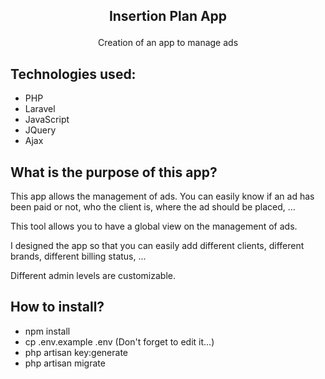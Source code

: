 ## <p align="center">Insertion Plan App</p>

<p align="center">
</p>

<p align="center">Creation of an app to manage ads</p>

## Technologies used:
- PHP
- Laravel
- JavaScript
- JQuery
- Ajax

## What is the purpose of this app?
<p>This app allows the management of ads. You can easily know if an ad has been paid or not, who the client is, where the ad should be placed, ...

This tool allows you to have a global view on the management of ads.

I designed the app so that you can easily add different clients, different brands, different billing status, ...

Different admin levels are customizable.</p>

## How to install?
- npm install
- cp .env.example .env (Don't forget to edit it...)
- php artisan key:generate
- php artisan migrate


